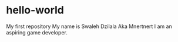 # hello-world
My first repository
My name is Swaleh Dzilala Aka Mnertnert
I am an aspiring game developer.
